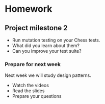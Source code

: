 # Homework

## Project milestone 2

- Run mutation testing on your Chess tests.
- What did you learn about them?
- Can you improve your test suite?

### Prepare for next week

Next week we will study design patterns.

- Watch the videos
- Read the slides
- Prepare your questions
